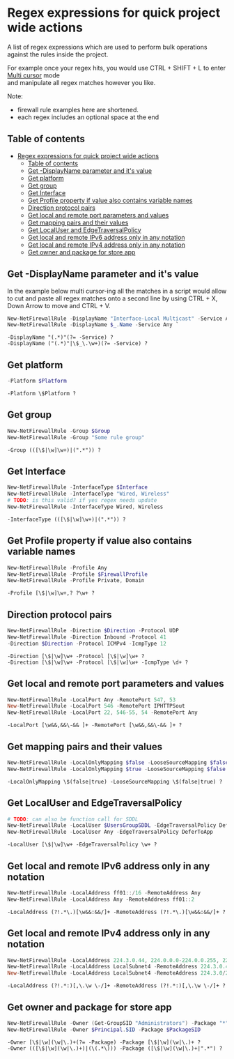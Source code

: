 
# Regex expressions for quick project wide actions

A list of regex expressions which are used to perform bulk operations against the rules inside the
project.

For example once your regex hits, you would use CTRL + SHIFT + L to enter
[Multi cursor](https://code.visualstudio.com/docs/getstarted/tips-and-tricks#_multi-cursor-selection)
mode\
and manipulate all regex matches however you like.

Note:

- firewall rule examples here are shortened.
- each regex includes an optional space at the end

## Table of contents

- [Regex expressions for quick project wide actions](#regex-expressions-for-quick-project-wide-actions)
  - [Table of contents](#table-of-contents)
  - [Get -DisplayName parameter and it's value](#get--displayname-parameter-and-its-value)
  - [Get platform](#get-platform)
  - [Get group](#get-group)
  - [Get Interface](#get-interface)
  - [Get Profile property if value also contains variable names](#get-profile-property-if-value-also-contains-variable-names)
  - [Direction protocol pairs](#direction-protocol-pairs)
  - [Get local and remote port parameters and values](#get-local-and-remote-port-parameters-and-values)
  - [Get mapping pairs and their values](#get-mapping-pairs-and-their-values)
  - [Get LocalUser and EdgeTraversalPolicy](#get-localuser-and-edgetraversalpolicy)
  - [Get local and remote IPv6 address only in any notation](#get-local-and-remote-ipv6-address-only-in-any-notation)
  - [Get local and remote IPv4 address only in any notation](#get-local-and-remote-ipv4-address-only-in-any-notation)
  - [Get owner and package for store app](#get-owner-and-package-for-store-app)

## Get -DisplayName parameter and it's value

In the example below multi cursor-ing all the matches in a script would allow to cut and paste all
regex matches onto a second line by using CTRL + X, Down Arrow to move and CTRL + V.

```powershell
New-NetFirewallRule -DisplayName "Interface-Local Multicast" -Service Any `
New-NetFirewallRule -DisplayName $_.Name -Service Any `
```

```regex
-DisplayName "(.*)"(?= -Service) ?
-DisplayName ("(.*)"|\$_\.\w+)(?= -Service) ?
```

[//]: # (Platform)

## Get platform

```powershell
-Platform $Platform
```

```regex
-Platform \$Platform ?
```

## Get group

```powershell
New-NetFirewallRule -Group $Group
New-NetFirewallRule -Group "Some rule group"
```

```regex
-Group (([\$|\w]\w+)|(".*")) ?
```

## Get Interface

```powershell
New-NetFirewallRule -InterfaceType $Interface
New-NetFirewallRule -InterfaceType "Wired, Wireless"
# TODO: is this valid? if yes regex needs update
New-NetFirewallRule -InterfaceType Wired, Wireless
```

```regex
-InterfaceType (([\$|\w]\w+)|(".*")) ?
```

[//]: # (PolicyStore)

## Get Profile property if value also contains variable names

```powershell
New-NetFirewallRule -Profile Any
New-NetFirewallRule -Profile $FirewallProfile
New-NetFirewallRule -Profile Private, Domain
```

```regex
-Profile [\$|\w]\w+,? ?\w+ ?
```

## Direction protocol pairs

```powershell
New-NetFirewallRule -Direction $Direction -Protocol UDP
New-NetFirewallRule -Direction Inbound -Protocol 41
-Direction $Direction -Protocol ICMPv4 -IcmpType 12
```

```regex
-Direction [\$|\w]\w+ -Protocol [\$|\w]\w+ ?
-Direction [\$|\w]\w+ -Protocol [\$|\w]\w+ -IcmpType \d+ ?
 ```

## Get local and remote port parameters and values

```powershell
New-NetFirewallRule -LocalPort Any -RemotePort 547, 53
New-NetFirewallRule -LocalPort 546 -RemotePort IPHTTPSout
New-NetFirewallRule -LocalPort 22, 546-55, 54 -RemotePort Any
```

```regex
-LocalPort [\w&&,&&\-&& ]+ -RemotePort [\w&&,&&\-&& ]+ ?
```

## Get mapping pairs and their values

```powershell
New-NetFirewallRule -LocalOnlyMapping $false -LooseSourceMapping $false
New-NetFirewallRule -LocalOnlyMapping $true -LooseSourceMapping $false
```

```regex
-LocalOnlyMapping \$(false|true) -LooseSourceMapping \$(false|true) ?
 ```

[//]: # (If needed)

## Get LocalUser and EdgeTraversalPolicy

```powershell
# TODO: can also be function call for SDDL
New-NetFirewallRule -LocalUser $UsersGroupSDDL -EdgeTraversalPolicy DeferToApp
New-NetFirewallRule -LocalUser Any -EdgeTraversalPolicy DeferToApp
```

```regex
-LocalUser [\$|\w]\w+ -EdgeTraversalPolicy \w+ ?
```

## Get local and remote IPv6 address only in any notation

```powershell
New-NetFirewallRule -LocalAddress ff01::/16 -RemoteAddress Any
New-NetFirewallRule -LocalAddress Any -RemoteAddress ff01::2
```

```regex
-LocalAddress (?!.*\.)[\w&&:&&/]+ -RemoteAddress (?!.*\.)[\w&&:&&/]+ ?
```

## Get local and remote IPv4 address only in any notation

```powershell
New-NetFirewallRule -LocalAddress 224.3.0.44, 224.0.0.0-224.0.0.255, 224.3.0.44 -RemoteAddress Any
New-NetFirewallRule -LocalAddress LocalSubnet4 -RemoteAddress 224.3.0.44, 224.0.0.0-224.0.0.255
New-NetFirewallRule -LocalAddress LocalSubnet4 -RemoteAddress 224.3.0/24, 224.0/16-224.0.0.255
```

```regex
-LocalAddress (?!.*:)[,\.\w \-/]+ -RemoteAddress (?!.*:)[,\.\w \-/]+ ?
```

## Get owner and package for store app

```powershell
New-NetFirewallRule -Owner (Get-GroupSID "Administrators") -Package "*"
New-NetFirewallRule -Owner $Principal.SID -Package $PackageSID
```

```regex
-Owner [\$|\w](\w|\.)+(?= -Package) -Package [\$|\w](\w|\.)+ ?
-Owner (([\$|\w](\w|\.)+)|(\(.*\))) -Package ([\$|\w](\w|\.)+|".*") ?
```
